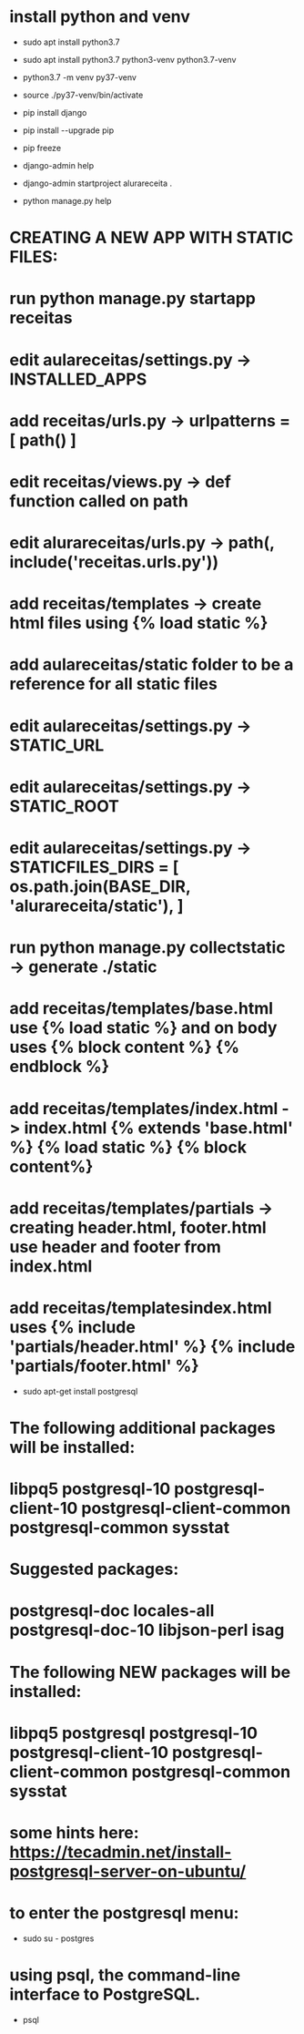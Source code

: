 # install python and venv
* sudo apt install python3.7
* sudo apt install python3.7 python3-venv python3.7-venv
* python3.7 -m venv py37-venv
* source ./py37-venv/bin/activate

* pip install django
* pip install --upgrade pip
* pip freeze

* django-admin help
* django-admin startproject alurareceita .
* python manage.py help

# CREATING A NEW APP WITH STATIC FILES: 
# run python manage.py startapp receitas
# edit aulareceitas/settings.py -> INSTALLED_APPS
# add receitas/urls.py -> urlpatterns = [ path() ]
# edit receitas/views.py -> def function called on path
# edit alurareceitas/urls.py -> path(, include('receitas.urls.py'))
# add receitas/templates -> create html files using {% load static %}
# add aulareceitas/static folder to be a reference for all static files
# edit aulareceitas/settings.py -> STATIC_URL
# edit aulareceitas/settings.py -> STATIC_ROOT
# edit aulareceitas/settings.py -> STATICFILES_DIRS = [ os.path.join(BASE_DIR, 'alurareceita/static'), ]
# run python manage.py collectstatic -> generate ./static

# add receitas/templates/base.html use {% load static %} and on body uses {% block content %} {% endblock %}
# add receitas/templates/index.html -> index.html {% extends 'base.html' %} {% load static %} {% block content%}
# add receitas/templates/partials -> creating header.html, footer.html use header and footer from index.html
# add receitas/templatesindex.html uses {% include 'partials/header.html' %} {% include 'partials/footer.html' %}


* sudo apt-get install postgresql
# The following additional packages will be installed:
#  libpq5 postgresql-10 postgresql-client-10 postgresql-client-common postgresql-common sysstat
# Suggested packages:
#  postgresql-doc locales-all postgresql-doc-10 libjson-perl isag
# The following NEW packages will be installed:
#  libpq5 postgresql postgresql-10 postgresql-client-10 postgresql-client-common postgresql-common sysstat
# some hints here: https://tecadmin.net/install-postgresql-server-on-ubuntu/
# to enter the postgresql menu:
* sudo su - postgres
# using psql, the command-line interface to PostgreSQL.
* psql
